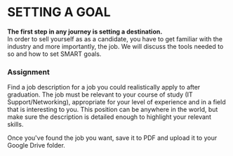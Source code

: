 # SETTING A GOAL  
  
**The first step in any journey is setting a destination.**  
In order to sell yourself as as a candidate, you have to get familiar with the industry and more importantly, the job. We will discuss the tools needed to so and how to set SMART goals.

### Assignment  
Find a job description for a job you could realistically apply to after graduation. The job must be relevant to your course of study (IT Support/Networking), appropriate for your level of experience and in a field that is interesting to you. This position can be anywhere in the world, but make sure the description is detailed enough to highlight your relevant skills.  
  
Once you've found the job you want, save it to PDF and upload it to your Google Drive folder.
